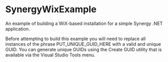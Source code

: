 # SynergyWixExample
An example of building a WiX-based installation for a simple Synergy .NET application.

Before attempting to build this example you will need to replace all instances of the
phrase PUT_UNIQUE_GUID_HERE with a valid and unique GUID. You can generate unique GUIDs
using the Create GUID utility that is available via the Visual Studio Tools menu.
